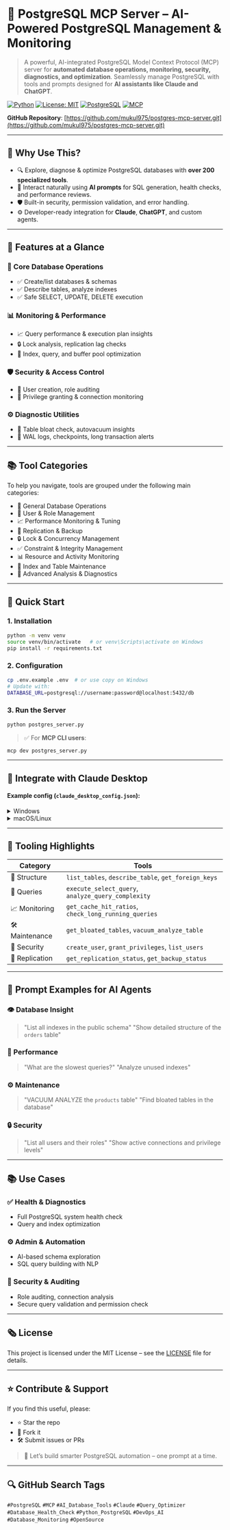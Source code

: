 # 🔄 PostgreSQL MCP Server – AI-Powered PostgreSQL Management & Monitoring

> A powerful, AI-integrated PostgreSQL Model Context Protocol (MCP) server for **automated database operations, monitoring, security, diagnostics, and optimization**. Seamlessly manage PostgreSQL with tools and prompts designed for **AI assistants like Claude and ChatGPT**.

[![Python](https://img.shields.io/badge/Python-3.8%2B-blue.svg)](https://python.org)
[![License: MIT](https://img.shields.io/badge/License-MIT-yellow.svg)](https://opensource.org/licenses/MIT)
[![PostgreSQL](https://img.shields.io/badge/PostgreSQL-Compatible-blue?logo=postgresql)](https://www.postgresql.org/)
[![MCP](https://img.shields.io/badge/MCP%20Server-PostgreSQL%20Integration-brightgreen)]()

**GitHub Repository**: [https://github.com/mukul975/postgres-mcp-server.git](https://github.com/mukul975/postgres-mcp-server.git)

---

## 📌 Why Use This?

* 🔍 Explore, diagnose & optimize PostgreSQL databases with **over 200 specialized tools**.
* 💬 Interact naturally using **AI prompts** for SQL generation, health checks, and performance reviews.
* 🛡️ Built-in security, permission validation, and error handling.
* ⚙️ Developer-ready integration for **Claude**, **ChatGPT**, and custom agents.

---

## 🔑 Features at a Glance

### 🔧 Core Database Operations

* ✅ Create/list databases & schemas
* ✅ Describe tables, analyze indexes
* ✅ Safe SELECT, UPDATE, DELETE execution

### 📊 Monitoring & Performance

* 📈 Query performance & execution plan insights
* 🔒 Lock analysis, replication lag checks
* 🚀 Index, query, and buffer pool optimization

### 🛡️ Security & Access Control

* 👥 User creation, role auditing
* 🔐 Privilege granting & connection monitoring

### ⚙️ Diagnostic Utilities

* 🧪 Table bloat check, autovacuum insights
* 💽 WAL logs, checkpoints, long transaction alerts

---

## 📚 Tool Categories

To help you navigate, tools are grouped under the following main categories:

- 🔧 General Database Operations
- 👥 User & Role Management
- 📈 Performance Monitoring & Tuning
- 🔁 Replication & Backup
- 🔒 Lock & Concurrency Management
- ✅ Constraint & Integrity Management
- 📊 Resource and Activity Monitoring
- 🧰 Index and Table Maintenance
- 🔬 Advanced Analysis & Diagnostics

---

## 🚀 Quick Start

### 1. Installation

```bash
python -m venv venv
source venv/bin/activate   # or venv\Scripts\activate on Windows
pip install -r requirements.txt
```

### 2. Configuration

```bash
cp .env.example .env  # or use copy on Windows
# Update with:
DATABASE_URL=postgresql://username:password@localhost:5432/db
```

### 3. Run the Server

```bash
python postgres_server.py
```

> ✅ For **MCP CLI users**:

```bash
mcp dev postgres_server.py
```

---

## 🧠 Integrate with Claude Desktop

#### Example config (`claude_desktop_config.json`):

<details>
<summary>Windows</summary>

```json
{
  "mcpServers": {
    "postgres": {
      "command": "python",
      "args": ["postgres_server.py"],
      "cwd": "C:\\path\\to\\postgres-mcp-server",
      "env": {
        "DATABASE_URL": "postgresql://username:password@localhost:5432/database"
      }
    }
  }
}
```

</details>

<details>
<summary>macOS/Linux</summary>

```json
{
  "mcpServers": {
    "postgres": {
      "command": "python",
      "args": ["postgres_server.py"],
      "cwd": "/absolute/path/to/postgres-mcp-server",
      "env": {
        "DATABASE_URL": "postgresql://username:password@localhost:5432/database"
      }
    }
  }
}
```

</details>

---

## 🧰 Tooling Highlights

| Category        | Tools                                                |
| --------------- | ---------------------------------------------------- |
| 🧱 Structure    | `list_tables`, `describe_table`, `get_foreign_keys`  |
| 📄 Queries      | `execute_select_query`, `analyze_query_complexity`   |
| 📈 Monitoring   | `get_cache_hit_ratios`, `check_long_running_queries` |
| 🛠️ Maintenance | `get_bloated_tables`, `vacuum_analyze_table`         |
| 🔐 Security     | `create_user`, `grant_privileges`, `list_users`      |
| 🔁 Replication  | `get_replication_status`, `get_backup_status`        |

---

## 💬 Prompt Examples for AI Agents

### 👁️ Database Insight

> "List all indexes in the public schema"
> "Show detailed structure of the `orders` table"

### 🚀 Performance

> "What are the slowest queries?"
> "Analyze unused indexes"

### ⚙ Maintenance

> "VACUUM ANALYZE the `products` table"
> "Find bloated tables in the database"

### 🔒 Security

> "List all users and their roles"
> "Show active connections and privilege levels"

---

## 📚 Use Cases

### ✅ Health & Diagnostics

* Full PostgreSQL system health check
* Query and index optimization

### ⚙ Admin & Automation

* AI-based schema exploration
* SQL query building with NLP

### 🔐 Security & Auditing

* Role auditing, connection analysis
* Secure query validation and permission check

---

## 🗞️ License

This project is licensed under the MIT License – see the [LICENSE](./LICENSE) file for details.

---

## ⭐ Contribute & Support

If you find this useful, please:

* ⭐ Star the repo
* 🍝 Fork it
* 🛠️ Submit issues or PRs

> 🧠 Let’s build smarter PostgreSQL automation – one prompt at a time.

---

## 🔍 GitHub Search Tags

`#PostgreSQL` `#MCP` `#AI_Database_Tools` `#Claude` `#Query_Optimizer` `#Database_Health_Check` `#Python_PostgreSQL` `#DevOps_AI` `#Database_Monitoring` `#OpenSource`
